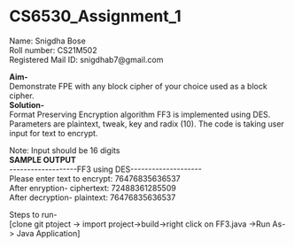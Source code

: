 # CS6530_Assignment_1
<p>
Name: Snigdha Bose</br>
Roll number: CS21M502</br>
Registered Mail ID: snigdhab7@gmail.com</br>
</p>
<p>
<b>Aim-</b> </br>
Demonstrate FPE with any block cipher of your choice used as a block cipher.</br>
<b>Solution-</b></br>
Format Preserving Encryption algorithm FF3 is implemented using DES. Parameters are plaintext, tweak, key and radix (10). The code is taking user input for text to encrypt.</br>
</p>
<p>
 Note: Input should be 16 digits</br>
  <b>SAMPLE OUTPUT</b> </br>
-------------------FF3 using DES--------------------</br>
Please enter text to encrypt: 76476835636537</br>
After enryption- ciphertext: 72488361285509</br>
After decryption- plaintext: 76476835636537</br>
</p>

Steps to run-</br>
[clone git ptoject -> import project->build->right click on FF3.java ->Run As-> Java Application]
